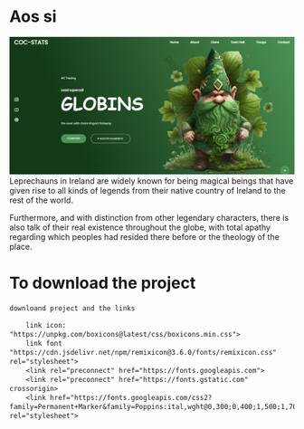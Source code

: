 # Aos si

![Alt text](image.png)
Leprechauns in Ireland are widely known for being magical beings that have given rise to all kinds of legends from their native country of Ireland to the rest of the world.

Furthermore, and with distinction from other legendary characters, there is also talk of their real existence throughout the globe, with total apathy regarding which peoples had resided there before or the theology of the place.

# To download the project

```
downloand project and the links

```

```
    link icon: "https://unpkg.com/boxicons@latest/css/boxicons.min.css">
    link font "https://cdn.jsdelivr.net/npm/remixicon@3.6.0/fonts/remixicon.css" rel="stylesheet">
    <link rel="preconnect" href="https://fonts.googleapis.com">
    <link rel="preconnect" href="https://fonts.gstatic.com" crossorigin>
    <link href="https://fonts.googleapis.com/css2?family=Permanent+Marker&family=Poppins:ital,wght@0,300;0,400;1,500;1,700&display=swap" rel="stylesheet">


```


